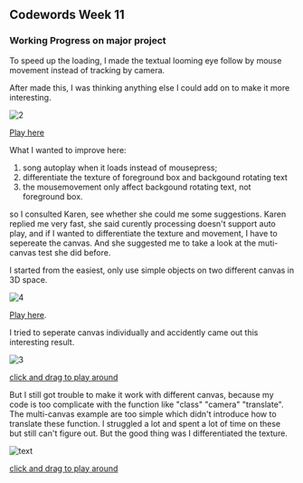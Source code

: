 ## Codewords Week 11

### Working Progress on major project

To speed up the loading, I made the textual looming eye follow by mouse movement instead of tracking by camera.

After made this, I was thinking anything else I could add on to make it more interesting.

![2](https://user-images.githubusercontent.com/68985217/96602413-b7f32f00-133e-11eb-9e92-30bbb08dfef4.gif)

[Play here](https://faye12.github.io/CodeWord/majorProject/majorProject_tryout13/)

What I wanted to improve here:
1. song autoplay when it loads instead of mousepress; 
2. differentiate the texture of foreground box and backgound rotating text 
3. the mousemovement only affect backgound rotating text, not foreground box.

so I consulted Karen, see whether she could me some suggestions. Karen replied me very fast, she said curently processing doesn't support auto play, and if I wanted to differentiate the texture and movement, I have to sepereate the canvas. And she suggested me to take a look at the muti-canvas test she did before.

I started from the easiest, only use simple objects on two different canvas in 3D space.

![4](https://user-images.githubusercontent.com/68985217/96607657-4b7b2e80-1344-11eb-8a11-87b15336d977.gif)

[Play here](https://faye12.github.io/CodeWord/majorProject/Week11/MajorProject_refmultiCanvas).

I tried to seperate canvas individually and accidently came out this interesting result.

![3](https://user-images.githubusercontent.com/68985217/96602420-b9bcf280-133e-11eb-98b8-a838c0049640.gif)

[click and drag to play around](https://faye12.github.io/CodeWord/majorProject/MajorProject_clone/) 

But I still got trouble to make it work with different canvas, because my code is too complicate with the function like "class" "camera" "translate". The multi-canvas example are too simple which didn't introduce how to translate these function. I struggled a lot and spent a lot of time on these but still can't figure out. But the good thing was I differentiated the texture.

![text](https://user-images.githubusercontent.com/68985217/96613973-54233300-134b-11eb-962d-3ed191a624f0.gif)

[click and drag to play around](https://faye12.github.io/CodeWord/majorProject/MajorProject_clone/) 

